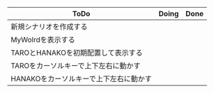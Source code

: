 | ToDo | Doing | Done |
| ---- | ---- | ---- |
| 新規シナリオを作成する |  |    |
| MyWolrdを表示する |  |    |
| TAROとHANAKOを初期配置して表示する |  |    |
| TAROをカーソルキーで上下左右に動かす |  |    |
| HANAKOをカーソルキーで上下左右に動かす |  |    |
